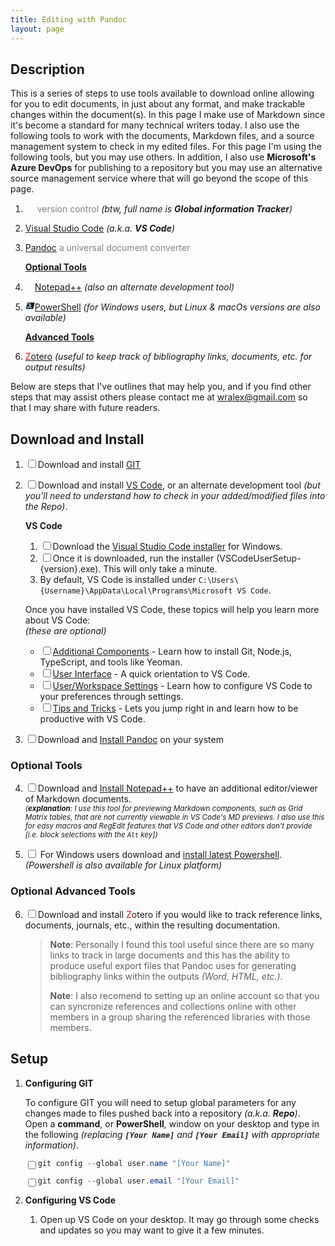 ```yaml
---
title: Editing with Pandoc
layout: page
---
```

## Description

This is a series of steps to use tools available to download online allowing for
you to edit documents, in just about any format, and make trackable changes
within the document(s). In this page I make use of Markdown since it's become a
standard for many technical writers today. I also use the following tools to
work with the documents, Markdown files, and a source management system to check
in my edited files. For this page I'm using the following tools, but you may use
others. In addition, I also use **Microsoft's Azure DevOps** for publishing to a
repository but you may use an alternative source management service where that
will go beyond the scope of this page.

1. [<img src="https://git-scm.com/images/logo@2x.png" height="15"/>][GIT]
   <span style="color: grey;">version control</span>
   _(btw, full name is **Global information Tracker**)_
1. [Visual Studio Code] _(a.k.a. **VS Code**)_
1. [Pandoc] <span style="color: grey;">a universal document converter</span>

   **<u>Optional Tools</u>**

1. [<img
   src="https://notepad-plus-plus.org/images/logo.svg"
   height="15" />Notepad++][Notepad++] _(also an alternate development tool)_
1. [<img src="data:image/jpeg;base64,/9j/4AAQSkZJRgABAQAAAQABAAD/2wCEAAYGBgYHBgc
   ICAcKCwoLCg8ODAwODxYQERAREBYiFRkVFRkVIh4kHhweJB42KiYmKjY+NDI0PkxERExfWl98fKcB
   BgYGBgcGBwgIBwoLCgsKDw4MDA4PFhAREBEQFiIVGRUVGRUiHiQeHB4kHjYqJiYqNj40MjQ+TERET
   F9aX3x8p//CABEIAC4ALgMBIgACEQEDEQH/xAAdAAABAwUBAAAAAAAAAAAAAAAIAAYHAQIDBAUJ/9
   oACAEBAAAAACl5eK23eyg0/YZ5pQyOHUuNWGj1YcQTKPLC9Nxe5DPfrWNqqSov/8QAFgEBAQEAAAA
   AAAAAAAAAAAAAAgME/9oACgICEAMQAAAAvJGb0xjSVGQgv//EADcQAAEDAwMABgcGBwAAAAAAAAMB
   AgQABQYHERITMTJBUWEWM0JVcZTSCBUhMFOiVmJygpWz4v/aAAgBAQABPwCjXyxxzPCe7wBEYuz2P
   kDa5q+aKtekeOe/bb80L6q9Jca9/Wz5oX1V6UYx/EFr+bF9VQrra7ihFg3CLK4bc+gMwvHfq5cFXa
   p0tkGDLmP7EcBDO+A2q6oboUm6xXXQxGRiymumFZ+L0Y5271StRNPGWIA7vZ1WRaCtYqry6RQ8up3
   LvG6ivTwSivTwSvs7W5RWi/3XvkSxx2fADP8AutUrgkHCLl3PkuHGZ/e7d37Uoj60qzmVHnCxiZGJ
   OgTOTBjRnSqDn2t0/RX2q1XwYeJXOOWGTeBO5rHYvbErO0zzbRi1pPavuvT3HhL2zAWU/wCMh3Otd
   bnxFYra13WpZL0/YysSwa/ZdJVsNnQQ2O2NOI3cbfJie2+pF6xTTcJLLjNufdb8X1yMapibs7zqP/
   W2sjHqBf5xZ90tV4MXbrdEKjGM8GJx2a2oMU1yuMOCH1kk4ws/qI5GpUeOKLHDHE3YYRtGxPBrE4p
   WrtsyW55kd0ay3A8cMYAglEB5GOTbn1t83ULI9VYeKxseg47cowQsViSQwjIdR9fGsbZqRi12W52v
   Grp06heJyFgGe1zH07U/XLuxQ3+KPWlOC5ObPrZPudkmx48UrpRSyAPCnNvY7f8AP+R//8QAHxEAA
   gICAQUAAAAAAAAAAAAAAQIAAxExQRASEyEi/9oACAECAQE/AKaRYGJJAEFNZGQ5joFG5SQlOTzC30
   W1niM2Z5fSjt1C+eOn/8QAHhEBAAICAQUAAAAAAAAAAAAAAQACAxExEBITISL/2gAIAQMBAT8AyZO
   xAOY5bjpCVssyDfJCvyHMCeP2u+YV10//2Q==" height="15"/>PowerShell][PowerShell]
   _(for Windows users, but Linux & macOs versions are also available)_

   **<u>Advanced Tools</u>**

1. [<span style="color:red">Z</span>otero] _(useful to keep track of
   bibliography links, documents, etc. for output results)_

Below are steps that I've outlines that may help you, and if you
find other steps that may assist others please contact me at <wralex@gmail.com>
so that I may share with future readers.

## Download and Install

1. <input type="checkbox" />Download and install [GIT][GIT Downloads]
2. <input type="checkbox" />Download and install [VS Code][Visual Studio Code],
   or an alternate development tool _(but you'll need to understand how to_
   _check in your added/modified files into the Repo)_.

   **VS Code**

   1. <input type="checkbox" />Download the [Visual Studio Code installer](https://go.microsoft.com/fwlink/?LinkID=534107) for Windows.
   1. <input type="checkbox" />Once it is downloaded, run the installer (VSCodeUserSetup-{version}.exe). This will only take a minute.
   1. By default, VS Code is installed under `C:\Users\{Username}\AppData\Local\Programs\Microsoft VS Code`.

   Once you have installed VS Code, these topics will help you learn more about VS Code:  
   _(these are optional)_

   - <input type="checkbox" />[Additional Components](https://code.visualstudio.com/docs/setup/additional-components.md)
     \- Learn how to install Git, Node.js, TypeScript, and tools like Yeoman.
   - <input type="checkbox" />[User Interface](https://code.visualstudio.com/docs/getstarted/userinterface.md)
     \- A quick orientation to VS Code.
   - <input type="checkbox" />[User/Workspace Settings](https://code.visualstudio.com/docs/getstarted/settings.md)
     \- Learn how to configure VS Code to your preferences through settings.
   - <input type="checkbox" />[Tips and Tricks](https://code.visualstudio.com/docs/getstarted/tips-and-tricks.md)
     \- Lets you jump right in and learn how to be productive with VS Code.

3. <input type="checkbox" />Download and [Install Pandoc] on your system

### Optional Tools

4. <input type="checkbox" />Download and [Install Notepad++] to have an additional editor/viewer of
   Markdown documents.  
   <small>_(**explanation**: I use this tool for previewing
   Markdown components, such as Grid Matrix tables, that are not currently
   viewable in VS Code's MD previews. I also use this for easy macros and
   RegEdit features that VS Code and other editors don't provide [i.e. block selections with the `Alt` key])_</small>

5. <input type="checkbox" /> For Windows users download and [install latest Powershell]. _(Powershell is also available
   for Linux platform)_

### Optional Advanced Tools

6. <input type="checkbox" />Download and install <span style="color:red">Z</span>otero if
   you would like to track reference links, documents, journals, etc., within
   the resulting documentation.  
   > **Note**: Personally I found this tool useful since there are so many links
   to track in large documents and this has the ability to produce useful
   export files that Pandoc uses for generating bibliography links within the
   outputs _(Word, HTML, etc.)_.
   >
   > **Note**: I also recomend to setting up an online account so that you can
   syncronize references and collections online with other members in a group
   sharing the referenced libraries with those members.

## Setup

1. **Configuring GIT**

   To configure GIT you will need to setup global parameters for any changes
   made to files pushed back into a repository _(a.k.a. **Repo**)_.  
   Open a **command**, or **PowerShell**, window on your desktop and type in the
   following _(replacing **`[Your Name]`** and **`[Your Email]`** with_
   _appropriate information)_.

   <input type="checkbox" style="float:left;" />

   ```powershell
   git config --global user.name "[Your Name]"
   ```

   <input type="checkbox" style="float:left;" />

   ```powershell
   git config --global user.email "[Your Email]"
   ```

1. **Configuring VS Code**

   1. Open up VS Code on your desktop. It may go through some checks and updates
      so you may want to give it a few minutes.


[GIT]: https://git-scm.com/about "git --local-branching-on-the-cheap"
[GIT Downloads]: https://git-scm.com/downloads "git --fast-version-control"
[Visual Studio Code]: https://code.visualstudio.com "Microsoft's Visual Studio Code"
[Pandoc]: https://pandoc.org "Pandoc, a universal document converter"
[Notepad++]: https://notepad-plus-plus.org "Notepad++, a free source code editor and Notepad replacement"
[Install Pandoc]: https://pandoc.org/installing.html "Download and install Pandoc"
[Install Notepad++]: https://notepad-plus-plus.org/downloads "Notepad++ Downloads"
[PowerShell]: https://learn.microsoft.com/en-us/powershell/scripting/overview
[Install latest Powershell]: https://learn.microsoft.com/en-us/powershell/scripting/install/installing-powershell-on-windows "Installing PowerShell on Windows"
[<span style="color:red">z</span>otero]: https://www.zotero.org "zotero, Your personal research assistant"
